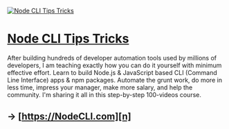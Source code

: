 <p align="center">

[![Node CLI Tips Tricks](https://res.cloudinary.com/ahmadawais/image/fetch/f_auto,q_auto/https://nodecli.com/featured/nodecli.jpg)][n]

</p>

# [Node CLI Tips Tricks][n]

After building hundreds of developer automation tools used by millions of developers, I am teaching exactly how you can do it yourself with minimum effective effort. Learn to build Node.js & JavaScript based CLI (Command Line Interface) apps & npm packages. Automate the grunt work, do more in less time, impress your manager, make more salary, and help the community. I'm sharing it all in this step-by-step 100-videos course.

## → [https://NodeCLI.com][n]

[n]: https://nodecli.com?utm_source=github&utm_medium=referral&utm_campaign=ahmadawais/Node-CLI-Tips-Tricks
